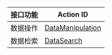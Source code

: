| 接口功能 | Action ID | 
|---------|---------|
| 数据操作 | [DataManipulation](/doc/api/256/%E6%95%B0%E6%8D%AE%E6%93%8D%E4%BD%9C) | 
| 数据检索 | [DataSearch](/doc/api/256/%E6%95%B0%E6%8D%AE%E6%A3%80%E7%B4%A2) | 

